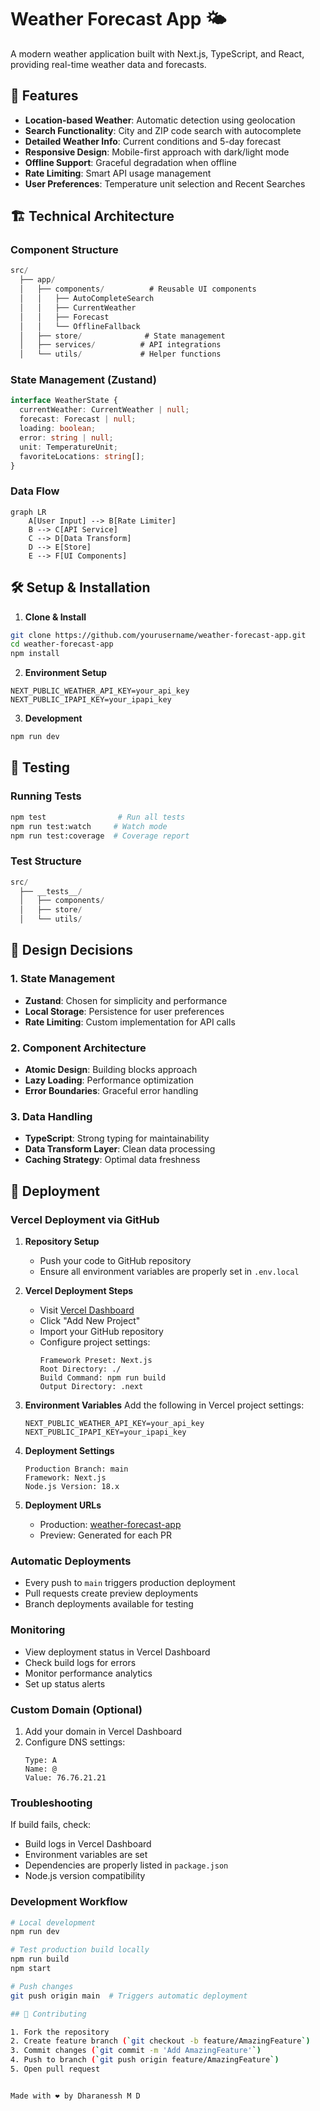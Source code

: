 # Weather Forecast App 🌤️

A modern weather application built with Next.js, TypeScript, and React, providing real-time weather data and forecasts.

## 🚀 Features

- **Location-based Weather**: Automatic detection using geolocation
- **Search Functionality**: City and ZIP code search with autocomplete
- **Detailed Weather Info**: Current conditions and 5-day forecast
- **Responsive Design**: Mobile-first approach with dark/light mode
- **Offline Support**: Graceful degradation when offline
- **Rate Limiting**: Smart API usage management
- **User Preferences**: Temperature unit selection and Recent Searches

## 🏗️ Technical Architecture

### Component Structure
```typescript
src/
  ├── app/
  │   ├── components/          # Reusable UI components
  │   │   ├── AutoCompleteSearch
  │   │   ├── CurrentWeather
  │   │   ├── Forecast
  │   │   └── OfflineFallback
  │   ├── store/              # State management
  │   ├── services/          # API integrations
  │   └── utils/             # Helper functions
```

### State Management (Zustand)
```typescript
interface WeatherState {
  currentWeather: CurrentWeather | null;
  forecast: Forecast | null;
  loading: boolean;
  error: string | null;
  unit: TemperatureUnit;
  favoriteLocations: string[];
}
```

### Data Flow
```mermaid
graph LR
    A[User Input] --> B[Rate Limiter]
    B --> C[API Service]
    C --> D[Data Transform]
    D --> E[Store]
    E --> F[UI Components]
```

## 🛠️ Setup & Installation

1. **Clone & Install**
```bash
git clone https://github.com/yourusername/weather-forecast-app.git
cd weather-forecast-app
npm install
```

2. **Environment Setup**
```plaintext
NEXT_PUBLIC_WEATHER_API_KEY=your_api_key
NEXT_PUBLIC_IPAPI_KEY=your_ipapi_key
```

3. **Development**
```bash
npm run dev
```

## 🧪 Testing

### Running Tests
```bash
npm test                # Run all tests
npm run test:watch     # Watch mode
npm run test:coverage  # Coverage report
```

### Test Structure
```typescript
src/
  ├── __tests__/
  │   ├── components/
  │   ├── store/
  │   └── utils/
```

## 📝 Design Decisions

### 1. State Management
- **Zustand**: Chosen for simplicity and performance
- **Local Storage**: Persistence for user preferences
- **Rate Limiting**: Custom implementation for API calls

### 2. Component Architecture
- **Atomic Design**: Building blocks approach
- **Lazy Loading**: Performance optimization
- **Error Boundaries**: Graceful error handling

### 3. Data Handling
- **TypeScript**: Strong typing for maintainability
- **Data Transform Layer**: Clean data processing
- **Caching Strategy**: Optimal data freshness

## 🚀 Deployment

### Vercel Deployment via GitHub

1. **Repository Setup**
   - Push your code to GitHub repository
   - Ensure all environment variables are properly set in `.env.local`

2. **Vercel Deployment Steps**
   - Visit [Vercel Dashboard](https://vercel.com/dashboard)
   - Click "Add New Project"
   - Import your GitHub repository
   - Configure project settings:
     ```plaintext
     Framework Preset: Next.js
     Root Directory: ./
     Build Command: npm run build
     Output Directory: .next
     ```

3. **Environment Variables**
   Add the following in Vercel project settings:
   ```plaintext
   NEXT_PUBLIC_WEATHER_API_KEY=your_api_key
   NEXT_PUBLIC_IPAPI_KEY=your_ipapi_key
   ```

4. **Deployment Settings**
   ```plaintext
   Production Branch: main
   Framework: Next.js
   Node.js Version: 18.x
   ```

5. **Deployment URLs**
   - Production: [weather-forecast-app](https://weather-forecast-app-dharanesshmds-projects.vercel.app/)
   - Preview: Generated for each PR

### Automatic Deployments

- Every push to `main` triggers production deployment
- Pull requests create preview deployments
- Branch deployments available for testing

### Monitoring

- View deployment status in Vercel Dashboard
- Check build logs for errors
- Monitor performance analytics
- Set up status alerts

### Custom Domain (Optional)

1. Add your domain in Vercel Dashboard
2. Configure DNS settings:
   ```plaintext
   Type: A
   Name: @
   Value: 76.76.21.21
   ```

### Troubleshooting

If build fails, check:
- Build logs in Vercel Dashboard
- Environment variables are set
- Dependencies are properly listed in `package.json`
- Node.js version compatibility

### Development Workflow

```bash
# Local development
npm run dev

# Test production build locally
npm run build
npm start

# Push changes
git push origin main  # Triggers automatic deployment

## 🤝 Contributing

1. Fork the repository
2. Create feature branch (`git checkout -b feature/AmazingFeature`)
3. Commit changes (`git commit -m 'Add AmazingFeature'`)
4. Push to branch (`git push origin feature/AmazingFeature`)
5. Open pull request


Made with ❤️ by Dharanessh M D
